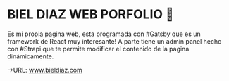 # BIEL DIAZ WEB PORFOLIO 🚀

Es mi propia pagina web, esta programada con #Gatsby que es un framework de React muy interesante! A parte tiene un admin panel hecho con #Strapi que te permite modificar el contenido de la pagina dinámicamente.

->URL: www.bieldiaz.com
